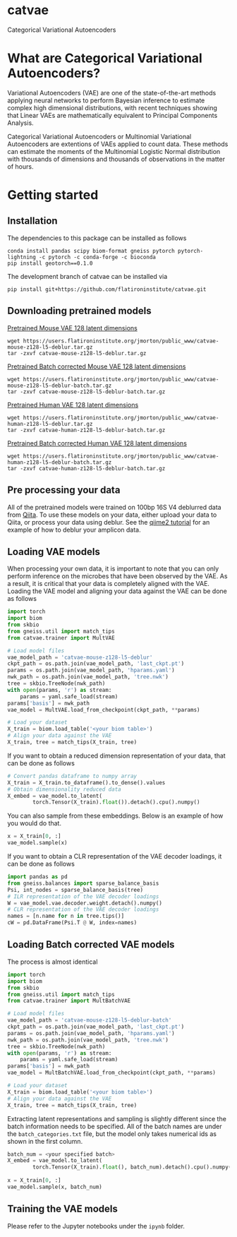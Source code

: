 # catvae
Categorical Variational Autoencoders

# What are Categorical Variational Autoencoders?

Variational Autoencoders (VAE) are one of the state-of-the-art methods applying neural networks to perform Bayesian inference to estimate complex high dimensional distributions, with recent techniques showing that Linear VAEs are mathematically equivalent to Principal Components Analysis.


Categorical Variational Autoencoders or Multinomial Variational Autoencoders are extentions of VAEs applied to count data.  These methods can estimate the moments of the Multinomial Logistic Normal distribution with thousands of dimensions and thousands of observations in the matter of hours.

# Getting started

## Installation

The dependencies to this package can be installed as follows
```
conda install pandas scipy biom-format gneiss pytorch pytorch-lightning -c pytorch -c conda-forge -c bioconda
pip install geotorch==0.1.0
```

The development branch of catvae can be installed via
```
pip install git+https://github.com/flatironinstitute/catvae.git
```

## Downloading pretrained models

[Pretrained Mouse VAE 128 latent dimensions](https://users.flatironinstitute.org/jmorton/public_www/catvae_models/catvae-mouse-z128-l5-deblur.tar.gz)
```
wget https://users.flatironinstitute.org/jmorton/public_www/catvae-mouse-z128-l5-deblur.tar.gz
tar -zxvf catvae-mouse-z128-l5-deblur.tar.gz
```
[Pretrained Batch corrected Mouse VAE 128 latent dimensions](https://users.flatironinstitute.org/jmorton/public_www/catvae_models/catvae-mouse-z128-l5-deblur-batch.tar.gz)
```
wget https://users.flatironinstitute.org/jmorton/public_www/catvae-mouse-z128-l5-deblur-batch.tar.gz
tar -zxvf catvae-mouse-z128-l5-deblur-batch.tar.gz
```
[Pretrained Human VAE 128 latent dimensions](https://users.flatironinstitute.org/jmorton/public_www/catvae_models/catvae-human-z128-l5-deblur.tar.gz)
```
wget https://users.flatironinstitute.org/jmorton/public_www/catvae-human-z128-l5-deblur.tar.gz
tar -zxvf catvae-human-z128-l5-deblur-batch.tar.gz
```
[Pretrained Batch corrected Human VAE 128 latent dimensions](https://users.flatironinstitute.org/jmorton/public_www/catvae_models/catvae-human-z128-l5-deblur-batch.tar.gz)
```
wget https://users.flatironinstitute.org/jmorton/public_www/catvae-human-z128-l5-deblur-batch.tar.gz
tar -zxvf catvae-human-z128-l5-deblur-batch.tar.gz
```
## Pre processing your data

All of the pretrained models were trained on 100bp 16S V4 deblurred data from [Qiita](https://qiita.ucsd.edu/).  To use these models on your data, either upload your data to Qiita, or process your data using deblur.  See the [qiime2 tutorial](https://docs.qiime2.org/2021.4/tutorials/moving-pictures/#option-2-deblur) for an example of how to deblur your amplicon data.

## Loading VAE models

When processing your own data, it is important to note that you can only perform inference on the microbes that have been observed by the VAE.  As a result, it is critical that your data is completely aligned with the VAE. Loading the VAE model and aligning your data against the VAE can be done as follows

```python
import torch
import biom
from skbio
from gneiss.util import match_tips
from catvae.trainer import MultVAE 

# Load model files
vae_model_path = 'catvae-mouse-z128-l5-deblur'
ckpt_path = os.path.join(vae_model_path, 'last_ckpt.pt')
params = os.path.join(vae_model_path, 'hparams.yaml')    
nwk_path = os.path.join(vae_model_path, 'tree.nwk')  
tree = skbio.TreeNode(nwk_path)
with open(params, 'r') as stream:   
    params = yaml.safe_load(stream)     
params['basis'] = nwk_path
vae_model = MultVAE.load_from_checkpoint(ckpt_path, **params)

# Load your dataset
X_train = biom.load_table('<your biom table>')
# Align your data against the VAE
X_train, tree = match_tips(X_train, tree)
```

If you want to obtain a reduced dimension representation of your data, that can be done as follows
```python
# Convert pandas dataframe to numpy array
X_train = X_train.to_dataframe().to_dense().values
# Obtain dimensionality reduced data
X_embed = vae_model.to_latent(
        torch.Tensor(X_train).float()).detach().cpu().numpy()
```

You can also sample from these embeddings. Below is an example of how you would do that.
```python
x = X_train[0, :]
vae_model.sample(x)
```

If you want to obtain a CLR representation of the VAE decoder loadings, it can be done as follows
```python
import pandas as pd
from gneiss.balances import sparse_balance_basis
Psi, int_nodes = sparse_balance_basis(tree)
# ILR representation of the VAE decoder loadings
W = vae_model.vae.decoder.weight.detach().numpy()
# CLR representation of the VAE decoder loadings
names = [n.name for n in tree.tips()]
cW = pd.DataFrame(Psi.T @ W, index=names)
```

## Loading Batch corrected VAE models

The process is almost identical
```python
import torch
import biom
from skbio
from gneiss.util import match_tips
from catvae.trainer import MultBatchVAE 

# Load model files
vae_model_path = 'catvae-mouse-z128-l5-deblur-batch'
ckpt_path = os.path.join(vae_model_path, 'last_ckpt.pt')
params = os.path.join(vae_model_path, 'hparams.yaml')    
nwk_path = os.path.join(vae_model_path, 'tree.nwk')  
tree = skbio.TreeNode(nwk_path)
with open(params, 'r') as stream:   
    params = yaml.safe_load(stream)     
params['basis'] = nwk_path
vae_model = MultBatchVAE.load_from_checkpoint(ckpt_path, **params)

# Load your dataset
X_train = biom.load_table('<your biom table>')
# Align your data against the VAE
X_train, tree = match_tips(X_train, tree)
```
Extracting latent representations and sampling is slightly different since the batch information needs to be specified.
All of the batch names are under the `batch_categories.txt` file, but the model only takes numerical ids as shown in the first column.
```python
batch_num = <your specified batch>
X_embed = vae_model.to_latent(
        torch.Tensor(X_train).float(), batch_num).detach().cpu().numpy()
        
x = X_train[0, :]
vae_model.sample(x, batch_num)
```

## Training the VAE models

Please refer to the Jupyter notebooks under the `ipynb` folder.
